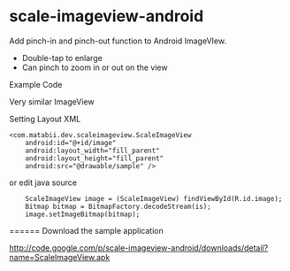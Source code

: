 scale-imageview-android
=======================

Add pinch-in and pinch-out function to Android ImageVIew.

* Double-tap to enlarge
* Can pinch to zoom in or out on the view

Example Code

Very similar ImageView

Setting Layout XML

    <com.matabii.dev.scaleimageview.ScaleImageView
        android:id="@+id/image"
        android:layout_width="fill_parent"
        android:layout_height="fill_parent"
        android:src="@drawable/sample" />

or edit java source

        ScaleImageView image = (ScaleImageView) findViewById(R.id.image);
        Bitmap bitmap = BitmapFactory.decodeStream(is);
        image.setImageBitmap(bitmap);

======
Download the sample application

http://code.google.com/p/scale-imageview-android/downloads/detail?name=ScaleImageView.apk
